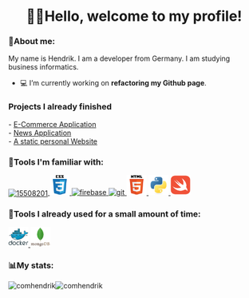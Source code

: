 <h1 align="center">🙋‍♂️Hello, welcome to my profile!</h1>

<h3 align="left">🧐About me:</h3>

<p>My name is Hendrik. I am a developer from Germany. I am studying business informatics.</p>

- 💻 I’m currently working on **refactoring my Github page**.

<h3 align="left">Projects I already finished</h3>
- <a href="https://github.com/comhendrik/ShopApp">E-Commerce Application</a></br>
- <a href="https://github.com/comhendrik/NewsApp">News Application</a></br>
- <a href="https://github.com/comhendrik/StaticPersonalWebsite/tree/dev"> A static personal Website</a></br>

<h3 align="left">🔨Tools I'm familiar with:</h3>
<p align="left"> <a href="https://stackoverflow.com/users/15508201" target="blank"><img align="center" src="https://raw.githubusercontent.com/rahuldkjain/github-profile-readme-generator/master/src/images/icons/Social/stack-overflow.svg" alt="15508201" height="40" width="40" />  
<a href="https://www.w3schools.com/css/" target="_blank" rel="noreferrer"> <img src="https://raw.githubusercontent.com/devicons/devicon/master/icons/css3/css3-original-wordmark.svg" alt="css3" width="40" height="40"/> </a> 
<a href="https://firebase.google.com/" target="_blank" rel="noreferrer"> <img src="https://www.vectorlogo.zone/logos/firebase/firebase-icon.svg" alt="firebase" width="40" height="40"/> </a>
<a href="https://git-scm.com/" target="_blank" rel="noreferrer"> <img src="https://www.vectorlogo.zone/logos/git-scm/git-scm-icon.svg" alt="git" width="40" height="40"/> </a>
<a href="https://www.w3.org/html/" target="_blank" rel="noreferrer"> <img src="https://raw.githubusercontent.com/devicons/devicon/master/icons/html5/html5-original-wordmark.svg" alt="html5" width="40" height="40"/> </a>
<a href="https://www.python.org" target="_blank" rel="noreferrer"> <img src="https://raw.githubusercontent.com/devicons/devicon/master/icons/python/python-original.svg" alt="python" width="40" height="40"/> </a>
<a href="https://developer.apple.com/swift/" target="_blank" rel="noreferrer"> <img src="https://raw.githubusercontent.com/devicons/devicon/master/icons/swift/swift-original.svg" alt="swift" width="40" height="40"/> </a>


<h3 align="left">🔨Tools I already used for a small amount of time:</h3>
<a href="https://www.docker.com/" target="_blank" rel="noreferrer"> <img src="https://raw.githubusercontent.com/devicons/devicon/master/icons/docker/docker-original-wordmark.svg" alt="docker" width="40" height="40"/> </a>
<a href="https://www.mongodb.com/" target="_blank" rel="noreferrer"> <img src="https://raw.githubusercontent.com/devicons/devicon/master/icons/mongodb/mongodb-original-wordmark.svg" alt="mongodb" width="40" height="40"/> </a> 
 
<h3 align="left">📊My stats:</h3>

<p><img align="left" src="https://github-readme-stats.vercel.app/api/top-langs?username=comhendrik&show_icons=true&locale=en&layout=compact" alt="comhendrik" /></p> 

<p>&nbsp;<img align="left" src="https://github-readme-stats.vercel.app/api?username=comhendrik&show_icons=true&locale=en" alt="comhendrik" /></p>
<!---
comhendrik/comhendrik is a ✨ special ✨ repository because its `README.md` (this file) appears on your GitHub profile.
You can click the Preview link to take a look at your changes.
--->
